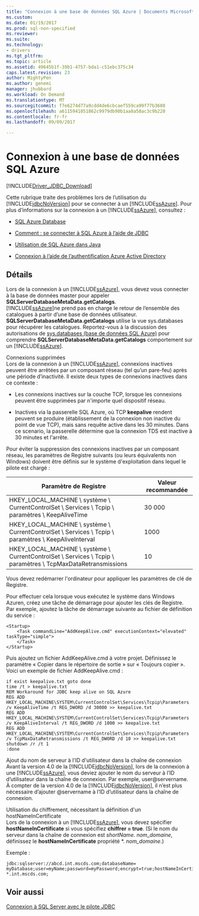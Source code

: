 ```yaml
---
title: "Connexion à une base de données SQL Azure | Documents Microsoft"
ms.custom: 
ms.date: 01/19/2017
ms.prod: sql-non-specified
ms.reviewer: 
ms.suite: 
ms.technology:
- drivers
ms.tgt_pltfrm: 
ms.topic: article
ms.assetid: 49645b1f-39b1-4757-bda1-c51ebc375c34
caps.latest.revision: 23
author: MightyPen
ms.author: genemi
manager: jhubbard
ms.workload: On Demand
ms.translationtype: MT
ms.sourcegitcommit: f7e6274d77a9cdd4de6cbcaef559ca99f77b3608
ms.openlocfilehash: a6115941051862c9979db90b1aa8a58ac3c9b220
ms.contentlocale: fr-fr
ms.lasthandoff: 09/09/2017

---
```

# <a name="connecting-to-an-azure-sql-database"></a>Connexion à une base de données SQL Azure
[!INCLUDE[Driver_JDBC_Download](../../includes/driver_jdbc_download.md)]

  Cette rubrique traite des problèmes lors de l’utilisation du [!INCLUDE[jdbcNoVersion](../../includes/jdbcnoversion_md.md)] pour se connecter à un [!INCLUDE[ssAzure](../../includes/ssazure_md.md)]. Pour plus d’informations sur la connexion à un [!INCLUDE[ssAzure](../../includes/ssazure_md.md)], consultez :  
  
-   [SQL Azure Database](http://go.microsoft.com/fwlink/?LinkID=202490)  
  
-   [Comment : se connecter à SQL Azure à l’aide de JDBC](http://msdn.microsoft.com/library/gg715284.aspx)  
  
-   [Utilisation de SQL Azure dans Java](http://msdn.microsoft.com/library/windowsazure/hh749029(VS.103).aspx)

-   [Connexion à l’aide de l’authentification Azure Active Directory](../../connect/jdbc/connecting-using-azure-active-directory-authentication.md)  
  
## <a name="details"></a>Détails  
 Lors de la connexion à un [!INCLUDE[ssAzure](../../includes/ssazure_md.md)], vous devez vous connecter à la base de données master pour appeler **SQLServerDatabaseMetaData.getCatalogs**.  
 [!INCLUDE[ssAzure](../../includes/ssazure_md.md)]ne prend pas en charge le retour de l’ensemble des catalogues à partir d’une base de données utilisateur. **SQLServerDatabaseMetaData.getCatalogs** utilise la vue sys.databases pour récupérer les catalogues. Reportez-vous à la discussion des autorisations de [sys.databases (base de données SQL Azure)](http://go.microsoft.com/fwlink/?LinkId=217396) pour comprendre **SQLServerDatabaseMetaData.getCatalogs** comportement sur un [!INCLUDE[ssAzure](../../includes/ssazure_md.md)].  
  
 Connexions supprimées  
 Lors de la connexion à un [!INCLUDE[ssAzure](../../includes/ssazure_md.md)], connexions inactives peuvent être arrêtées par un composant réseau (tel qu’un pare-feu) après une période d’inactivité. Il existe deux types de connexions inactives dans ce contexte :  
  
-   Les connexions inactives sur la couche TCP, lorsque les connexions peuvent être supprimées par n'importe quel dispositif réseau.  
  
-   Inactives via la passerelle SQL Azure, où TCP **keepalive** rendent peuvent se produire (établissement de la connexion non inactive du point de vue TCP), mais sans requête active dans les 30 minutes. Dans ce scenario, la passerelle détermine que la connexion TDS est inactive à 30 minutes et l'arrête.  
  
 Pour éviter la suppression des connexions inactives par un composant réseau, les paramètres de Registre suivants (ou leurs équivalents non Windows) doivent être définis sur le système d'exploitation dans lequel le pilote est chargé&nbsp;:  
  
|Paramètre de Registre|Valeur recommandée|  
|----------------------|-----------------------|  
|HKEY_LOCAL_MACHINE \ système \ CurrentControlSet \ Services \ Tcpip \ paramètres \ KeepAliveTime|30 000|  
|HKEY_LOCAL_MACHINE \ système \ CurrentControlSet \ Services \ Tcpip \ paramètres \ KeepAliveInterval|1000|  
|HKEY_LOCAL_MACHINE \ système \ CurrentControlSet \ Services \ Tcpip \ paramètres \ TcpMaxDataRetransmissions|10|  
  
 Vous devez redémarrer l'ordinateur pour appliquer les paramètres de clé de Registre.  
  
 Pour effectuer cela lorsque vous exécutez le système dans Windows Azuren, créez une tâche de démarrage pour ajouter les clés de Registre.  Par exemple, ajoutez la tâche de démarrage suivante au fichier de définition du service :  
  
```  
<Startup>  
    <Task commandLine="AddKeepAlive.cmd" executionContext="elevated" taskType="simple">  
    </Task>  
</Startup>  
```  
  
 Puis ajoutez un fichier AddKeepAlive.cmd à votre projet. Définissez le paramètre « Copier dans le répertoire de sortie » sur « Toujours copier ». Voici un exemple de fichier AddKeepAlive.cmd :  
  
```  
if exist keepalive.txt goto done  
time /t > keepalive.txt  
REM Workaround for JDBC keep alive on SQL Azure  
REG ADD HKEY_LOCAL_MACHINE\SYSTEM\CurrentControlSet\Services\Tcpip\Parameters /v KeepAliveTime /t REG_DWORD /d 30000 >> keepalive.txt  
REG ADD HKEY_LOCAL_MACHINE\SYSTEM\CurrentControlSet\Services\Tcpip\Parameters /v KeepAliveInterval /t REG_DWORD /d 1000 >> keepalive.txt  
REG ADD HKEY_LOCAL_MACHINE\SYSTEM\CurrentControlSet\Services\Tcpip\Parameters /v TcpMaxDataRetransmissions /t REG_DWORD /d 10 >> keepalive.txt  
shutdown /r /t 1  
:done  
```  
  
 Ajout du nom de serveur à l'ID d'utilisateur dans la chaîne de connexion  
 Avant la version 4.0 de la [!INCLUDE[jdbcNoVersion](../../includes/jdbcnoversion_md.md)], lors de la connexion à une [!INCLUDE[ssAzure](../../includes/ssazure_md.md)], vous deviez ajouter le nom du serveur à l’ID d’utilisateur dans la chaîne de connexion. Par exemple, user@servername. À compter de la version 4.0 de la [!INCLUDE[jdbcNoVersion](../../includes/jdbcnoversion_md.md)], il n’est plus nécessaire d’ajouter @servername à l’ID d’utilisateur dans la chaîne de connexion.  
  
 Utilisation du chiffrement, nécessitant la définition d'un hostNameInCertificate  
 Lors de la connexion à un [!INCLUDE[ssAzure](../../includes/ssazure_md.md)], vous devez spécifier **hostNameInCertificate** si vous spécifiez **chiffrer = true**. (Si le nom du serveur dans la chaîne de connexion est *shortName*. *nom_domaine*, définissez le **hostNameInCertificate** propriété \*. *nom_domaine*.)  
  
 Exemple :  
  
```  
jdbc:sqlserver://abcd.int.mscds.com;databaseName= myDatabase;user=myName;password=myPassword;encrypt=true;hostNameInCertificate= *.int.mscds.com;  
```  
  
## <a name="see-also"></a>Voir aussi  
 [Connexion à SQL Server avec le pilote JDBC](../../connect/jdbc/connecting-to-sql-server-with-the-jdbc-driver.md)  
  
  

